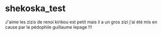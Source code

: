 # shekoska_test
J'aime les zizis de renoi kirikou est petit mais il a un gros zizi
j'ai été mis en cause par le pédophile guillaume lepage !!!


